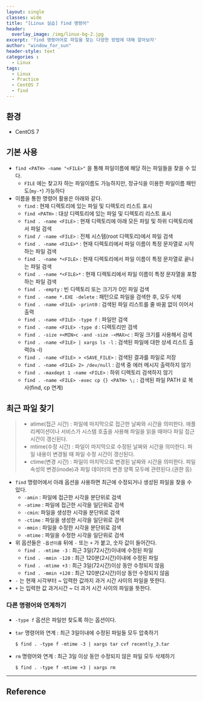 ```yaml
--- 
layout: single
classes: wide
title: "[Linux 실습] find 명령어"
header:
  overlay_image: /img/linux-bg-2.jpg
excerpt: 'find 명령어어로 파일을 찾는 다양한 방법에 대해 알아보자'
author: "window_for_sun"
header-style: text
categories :
  - Linux
tags:
  - Linux
  - Practice
  - CentOS 7
  - find
---  
```


## 환경
- CentOS 7

## 기본 사용
- `find <PATH> -name "<FILE>"` 을 통해 파일이름에 해당 하는 파일들을 찾을 수 있다.
	- `FILE` 에는 찾고자 하는 파일이름도 가능하지만, 정규식을 이용한 파일이름 패턴도(`my-*`) 가능하다
- 이름을 통한 명령어 활용은 아래와 같다.
	- `find` : 현재 디렉토리에 있는 파일 및 디렉토리 리스트 표시
	- `find <PATH>` : 대상 디렉토리에 있는 파일 및 디렉토리 리스트 표시
	- `find . -name <FILE>` : 현재 디렉토리에 아래 모든 파일 및 하위 디렉토리에서 파일 검색
	- `find / -name <FILE>` : 전체 시스템(root 디렉토리)에서 파일 검색
	- `find . -name <FILE>*` : 현재 디렉토리에서 파일 이름이 특정 문자열로 시작하는 파일 검색
	- `find . -name *<FILE>` : 현재 디렉토리에서 파일 이름이 특정 문자열로 끝나는 파일 검색
	- `find . -name *<FILE>*` : 현재 디렉토리에서 파일 이름이 특정 문자열을 포함하는 파일 검색
	- `find . -empty` : 빈 디렉토리 또는 크기가 0인 파일 검색
	- `find . -name *.EXE -delete` : 패턴으로 파일을 검색한 후, 모두 삭제
	- `find . -name <FILE> -print0` : 검색된 파일 리스트를 줄 바꿈 없이 이어서 출력
	- `find . -name <FILE> -type f` : 파일만 검색
	- `find . -name <FILE> -type d` : 디렉토리만 검색
	- `find . -size +<MIN>c -and -size -<MAX>c` : 파일 크기를 사용해서 검색
	- `find . -name <FILE> | xargs ls -l` : 검색된 파일에 대한 상세 리스트 출력(ls -l)
	- `find . -name <FILE> > <SAVE_FILE>` : 검색된 결과를 파일로 저장
	- `find . -name <FILE> 2> /dev/null` : 검색 중 에러 메시지 출력하지 않기
	- `find . -maxdept 1 -name <FILE>` : 하위 디렉토리 검색하지 않기
	- `find . -name <FILE> -exec cp {} <PATH> \;` : 검색된 파일 PATH 로 복사(find, cp 연계)

## 최근 파일 찾기

>- atime(접근 시간) : 파일에 마지막으로 접근한 날짜와 시간을 의미한다.
애플리케이션이나 서비스가 시스템 호출을 사용해 파일을 읽을 때마다 파일 접근 시간이 갱신된다.  
>- mtime(수정 시간) : 파일이 마지막으로 수정된 날짜와 시간을 의미한다.
파일 내용이 변경될 때 파일 수정 시간이 갱신된다.  
>- ctime(변경 시간) : 파일이 마지막으로 변경된 날짜와 시간을 의미한다.
파일 속성의 변경(inode)과  파일 데이터의 변경 양쪽 모두에 관련된다.(권한 등)  

- `find` 명령어에서 아래 옵션을 사용하면 최근에 수정되거나 생성된 파일을 찾을 수 있다.
	- `-amin` : 파일에 접근한 시각을 분단위로 검색
	- `-atime` : 파일에 접근한 시각을 일단위로 검색
	- `-cmin`: 파일을 생성한 시각을 분단위로 검색
	- `-ctime` : 파일을 생성한 시각을 일단위로 검색
	- `-mmin` : 파일을 수정한 시각을 분단위로 검색
	- `-mtime` : 파일을 수정한 시각을 일단위로 검색
- 위 옵션들은 `-옵션이름` 뒤에 `-` 또는 `+` 가 붙고, 숫자 값이 들어간다.
	- `find . -mtime -3` : 최근 3일(72시간)이내에 수정된 파일
	- `find . -mmin -120` : 최근 120분(2시간)이내에 수정된 파일
	- `find . -mtime +3` : 최근 3일(72시간)이상 동안 수정되지 않음
	- `find . -mmin +120` : 최근 120분(2시간)이상 동안 수정되지 않음
- `-` 는 현재 시각부터 ~ 입력한 값까지 과거 시간 사이의 파일을 뜻한다.
- `+` 는 입력한 값 과거시간 ~ 더 과거 시간 사이의 파일을 뜻한다.

### 다른 명령어와 연계하기
- `-type f` 옵션은 파일만 찾도록 하는 옵션이다.
- `tar` 명령어와 연계 : 최근 3일이내에 수정된 파일들 모두 압축하기

	```
	$ find . -type f -mtime -3 | xargs tar cvf recently_3.tar
	```  

- `rm` 명령어와 연계 : 최근 3일 이상 동안 수정되지 않은 파일 모두 삭제하기

	```
	$ find . -type f -mtime +3 | xargs rm
	```  


---
## Reference
[]()  